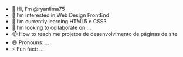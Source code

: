 - 👋 Hi, I’m @ryanlima75
- 👀 I’m interested in Web Design FrontEnd
- 🌱 I’m currently learning HTML5 e CSS3
- 💞️ I’m looking to collaborate on ...
- 📫 How to reach me projetos de desenvolvimento de páginas de site
- 😄 Pronouns: ...
- ⚡ Fun fact: ...

<!---
ryanlima75/ryanlima75 is a ✨ special ✨ repository because its `README.md` (this file) appears on your GitHub profile.
You can click the Preview link to take a look at your changes.
--->
